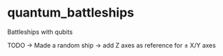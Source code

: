 # quantum_battleships
Battleships with qubits

TODO -> Made a random ship
     -> add Z axes as reference for ± X/Y axes
